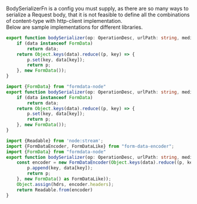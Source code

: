 BodySerializerFn is a config you must supply, as there are so many ways to serialize a Request body, 
that it is not feasible to define  all the combinations of content-type with http-client implementation.  
Below are sample implementations for different libraries.  

```typescript
export function bodySerializer(op: OperationDesc, urlPath: string, mediaType: string, body: any, hdrs: Record<string, string>) {
	if (data instanceof FormData)
		return data;
	return Object.keys(data).reduce((p, key) => {
		p.set(key, data[key]);
		return p;
	}, new FormData());
}
```
```typescript
import {FormData} from "formdata-node"
export function bodySerializer(op: OperationDesc, urlPath: string, mediaType: string, body: any, hdrs: Record<string, string>) {
	if (data instanceof FormData)
		return data;
	return Object.keys(data).reduce((p, key) => {
		p.set(key, data[key]);
		return p;
	}, new FormData());
}
```
```typescript
import {Readable} from 'node:stream';
import {FormDataEncoder, FormDataLike} from "form-data-encoder";
import {FormData} from "formdata-node"
export function bodySerializer(op: OperationDesc, urlPath: string, mediaType: string, body: any, hdrs: Record<string, string>) {
	const encoder = new FormDataEncoder(Object.keys(data).reduce((p, key) => {
		p.append(key, data[key]);
		return p;
	}, new FormData() as FormDataLike));
	Object.assign(hdrs, encoder.headers);
	return Readable.from(encoder)
}
```
